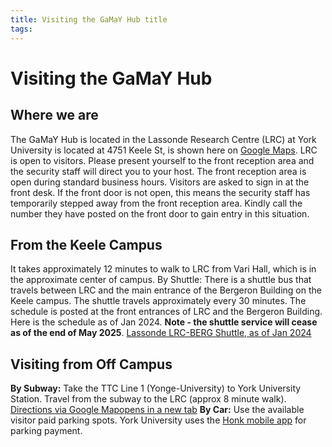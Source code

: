 ```yaml
---
title: Visiting the GaMaY Hub title
tags:
---
```

# Visiting the GaMaY Hub
## Where we are
The GaMaY Hub is located in the Lassonde Research Centre (LRC) at York University is located at 4751 Keele St, is shown here on [Google Maps](https://goo.gl/maps/7d7t1vYWjBLQrrjL8). 
LRC is open to visitors.  Please present yourself to the front reception area and the security staff will direct you to your host.
The front reception area is open during standard business hours. Visitors are asked to sign in at the front desk. If the front door is not open, this means the security staff has temporarily stepped away from the front reception area.  Kindly call the number they have posted on the front door to gain entry in this situation.
## From the Keele Campus
It takes approximately 12 minutes to walk to LRC from Vari Hall, which is in the approximate center of campus.
By Shuttle: There is a shuttle bus that travels between LRC and the main entrance of the Bergeron Building on the Keele campus. The shuttle travels approximately every 30 minutes. The schedule is posted at the front entrances of LRC and the Bergeron Building. Here is the schedule as of Jan 2024.  **Note - the shuttle service will cease as of the end of May 2025**. [Lassonde LRC-BERG Shuttle, as of Jan 2024](https://piet.apps01.yorku.ca/lassonde-lrc-berg-shuttle-as-of-jan-2024/)
## Visiting from Off Campus
**By Subway:** Take the TTC Line 1 (Yonge-University) to York University Station. Travel from the subway to the LRC (approx 8 minute walk). [Directions via Google Mapopens in a new tab](https://goo.gl/maps/5ZYxAvgyLSZ3v5m2A)
**By Car:** Use the available visitor paid parking spots. York University uses the [Honk mobile app](https://www.yorku.ca/parking/honk-mobile-app/) for parking payment.